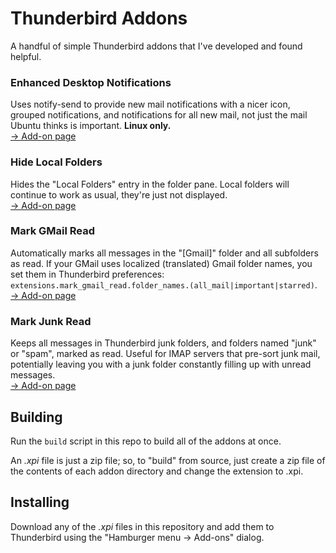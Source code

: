 # Thunderbird Addons
A handful of simple Thunderbird addons that I've developed and found helpful.

### Enhanced Desktop Notifications
Uses notify-send to provide new mail notifications with a nicer icon, grouped notifications, and notifications for all new mail, not just the mail Ubuntu thinks is important. **Linux only.**<br>
[→ Add-on page](https://addons.thunderbird.net/de/thunderbird/addon/enhanced-desktop-notifications/)<br>

### Hide Local Folders
Hides the "Local Folders" entry in the folder pane.  Local folders will continue to work as usual, they're just not displayed.<br>
[→ Add-on page](https://addons.thunderbird.net/de/thunderbird/addon/hide-local-folders/)<br>

### Mark GMail Read
Automatically marks all messages in the "[Gmail]" folder and all subfolders as read. If your GMail uses localized (translated) Gmail folder names, you set them in Thunderbird preferences: `extensions.mark_gmail_read.folder_names.(all_mail|important|starred)`.<br>
[→ Add-on page](https://addons.thunderbird.net/de/thunderbird/addon/mark-gmail-read/)<br>

### Mark Junk Read
Keeps all messages in Thunderbird junk folders, and folders named "junk" or "spam", marked as read.  Useful for IMAP servers that pre-sort junk mail, potentially leaving you with a junk folder constantly filling up with unread messages.<br>
[→ Add-on page](https://addons.thunderbird.net/de/thunderbird/addon/mark-junk-read/)<br>

## Building
Run the `build` script in this repo to build all of the addons at once.

An *.xpi* file is just a zip file; so, to "build" from source, just create a zip file of the contents of each addon directory and change the extension to .xpi.

## Installing
Download any of the *.xpi* files in this repository and add them to Thunderbird using the "Hamburger menu → Add-ons" dialog.
